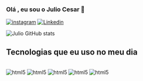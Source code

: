 ### Olá , eu sou o Julio Cesar 👋

[![instagram](https://img.shields.io/badge/Instagram-E4405F?style=for-the-badge&logo=instagram&logoColor=white)](https://instagram.com/juliocesarz4)
[![Linkedin](https://img.shields.io/badge/LinkedIn-0077B5?style=for-the-badge&logo=linkedin&logoColor=white)](https://www.linkedin.com/in/julio-cesar-26b751263/)


![Julio GitHub stats](https://github-readme-stats.vercel.app/api?username=JulioNepSimoes&show_icons=true&theme=dracula)



## Tecnologias que eu uso no meu dia 
  <div style="display: inline-block;"><br/>
    <img ali alt="html5" src="https://img.shields.io/badge/TypeScript-007ACC?style=for-the-badge&logo=typescript&logoColor=white" />
     <img ali alt="html5" src="https://img.shields.io/badge/React-20232A?style=for-the-badge&logo=react&logoColor=61DAFB" />
    <img ali alt="html5" src="https://img.shields.io/badge/JavaScript-F7DF1E?style=for-the-badge&logo=javascript&logoColor=black" />
    <img ali alt="html5" src="https://img.shields.io/badge/CSS3-1572B6?style=for-the-badge&logo=css3&logoColor=white" />
    <img ali alt="html5" src="https://img.shields.io/badge/HTML5-E34F26?style=for-the-badge&logo=html5&logoColor=white" />
    
    
    
  </div>
